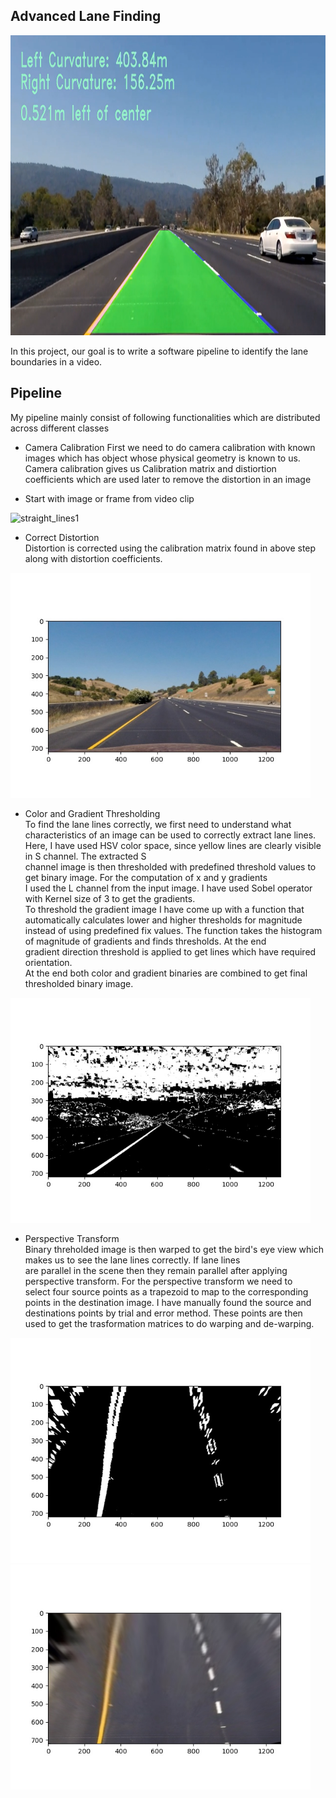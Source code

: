 ## Advanced Lane Finding
<img src="output_images/video_out.jpg" width="960" height="480" alt="video_out" />

In this project, our goal is to write a software pipeline to identify the lane boundaries in a video.


Pipeline
---
My pipeline mainly consist of following functionalities which are distributed across different classes

* Camera Calibration
First we need to do camera calibration with known images which has object whose physical geometry is known to us. <br />
Camera calibration gives us Calibration matrix and distiortion coefficients which are used later to remove the distortion in an image

* Start with image or frame from video clip
<img src="test_images/straight_lines1.jpg" width="480" alt="straight_lines1" />

* Correct Distortion <br />
Distortion is corrected using the calibration matrix found in above step along with distortion coefficients. 
<img src="output_images/Undistorted_Image_straight_lines1.jpg" width="480" alt="Undistorted_Image_straight_lines1" />

* Color and Gradient Thresholding <br />
To find the lane lines correctly, we first need to understand what characteristics of an image can be used to correctly
extract lane lines. Here, I have used HSV color space, since yellow lines are clearly visible in S channel. The extracted S <br />
channel image is then thresholded with predefined threshold values to get binary image. For the computation of x and y gradients <br />
I used the L channel from the input image. I have used Sobel operator with Kernel size of 3 to get the gradients.<br />
To threshold the gradient image I have come up with a function that automatically calculates lower and higher thresholds for magnitude <br />
instead of using predefined fix values. The function takes the histogram of magnitude of gradients and finds thresholds. At the end <br />
gradient direction threshold is applied to get lines which have required orientation. <br />
At the end both color and gradient binaries are combined to get final thresholded binary image. 
<img src="output_images/Binary_Thresholded_Image_straight_lines1.jpg" width="480" alt="Binary_Thresholded_Image_straight_lines1" />

* Perspective Transform <br />
Binary threholded image is then warped to get the bird's eye view which makes us to see the lane lines correctly. If lane lines <br />
are parallel in the scene then they remain parallel after applying perspective transform. For the perspective transform we need to <br />
select four source points as a trapezoid to map to the corresponding points in the destination image. I have manually found the source and
destinations points by trial and error method. These points are then used to get the trasformation matrices to do warping and de-warping. 
<img src="output_images/Binary_Warped_Image_straight_lines1.jpg" width="480" alt="Binary_Warped_Image_straight_lines1" />
<img src="output_images/Color_Warped_Image_straight_lines1.jpg" width="480" alt="Color_Warped_Image_straight_lines1" />
